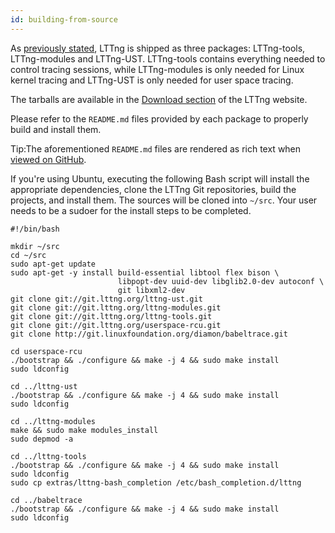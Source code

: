 ```yaml
---
id: building-from-source
---
```


As [previously stated](#doc-installing-lttng), LTTng is shipped as
three packages: LTTng-tools, LTTng-modules and LTTng-UST. LTTng-tools
contains everything needed to control tracing sessions, while
LTTng-modules is only needed for Linux kernel tracing and LTTng-UST is
only needed for user space tracing.

The tarballs are available in the
<a href="http://lttng.org/download#build-from-source" class="ext">Download
section</a> of the LTTng website.

Please refer to the `README.md` files provided by each package to
properly build and install them.

<div class="tip">
<p>
<span class="t">Tip:</span>The aforementioned <code>README.md</code> files
are rendered as rich text when
<a href="https://github.com/lttng" class="ext">viewed on GitHub</a>.
</p>
</div>

If you're using Ubuntu, executing the following Bash script
will install the appropriate dependencies, clone the LTTng
Git repositories, build the projects, and install them. The sources will
be cloned into `~/src`. Your user needs to be a sudoer for the install
steps to be completed.

~~~ text
#!/bin/bash

mkdir ~/src
cd ~/src
sudo apt-get update
sudo apt-get -y install build-essential libtool flex bison \
                        libpopt-dev uuid-dev libglib2.0-dev autoconf \
                        git libxml2-dev
git clone git://git.lttng.org/lttng-ust.git
git clone git://git.lttng.org/lttng-modules.git
git clone git://git.lttng.org/lttng-tools.git
git clone git://git.lttng.org/userspace-rcu.git
git clone http://git.linuxfoundation.org/diamon/babeltrace.git

cd userspace-rcu
./bootstrap && ./configure && make -j 4 && sudo make install
sudo ldconfig

cd ../lttng-ust
./bootstrap && ./configure && make -j 4 && sudo make install
sudo ldconfig

cd ../lttng-modules
make && sudo make modules_install
sudo depmod -a

cd ../lttng-tools
./bootstrap && ./configure && make -j 4 && sudo make install
sudo ldconfig
sudo cp extras/lttng-bash_completion /etc/bash_completion.d/lttng

cd ../babeltrace
./bootstrap && ./configure && make -j 4 && sudo make install
sudo ldconfig
~~~
